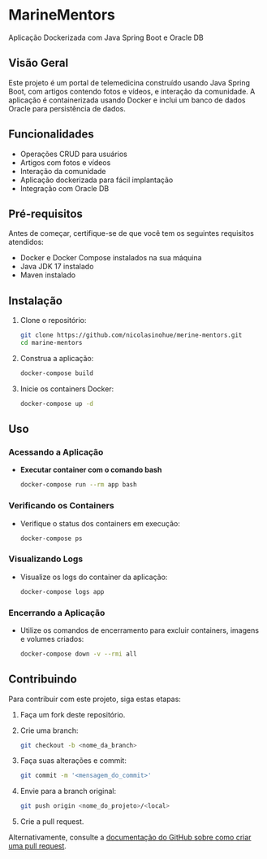 # MarineMentors
Aplicação Dockerizada com Java Spring Boot e Oracle DB

## Visão Geral
Este projeto é um portal de telemedicina construído usando Java Spring Boot, com artigos contendo fotos e vídeos, e interação da comunidade. A aplicação é containerizada usando Docker e inclui um banco de dados Oracle para persistência de dados.

## Funcionalidades
- Operações CRUD para usuários
- Artigos com fotos e vídeos
- Interação da comunidade
- Aplicação dockerizada para fácil implantação
- Integração com Oracle DB

## Pré-requisitos
Antes de começar, certifique-se de que você tem os seguintes requisitos atendidos:

- Docker e Docker Compose instalados na sua máquina
- Java JDK 17 instalado
- Maven instalado

## Instalação
1. Clone o repositório:

    ```bash
    git clone https://github.com/nicolasinohue/merine-mentors.git
    cd marine-mentors
    ```

2. Construa a aplicação:

    ```bash
    docker-compose build
    ```

3. Inicie os containers Docker:

    ```bash
    docker-compose up -d
    ```

## Uso
### Acessando a Aplicação
- **Executar container com o comando bash**

    ```bash
    docker-compose run --rm app bash
    ```

### Verificando os Containers
- Verifique o status dos containers em execução:

    ```bash
    docker-compose ps
    ```

### Visualizando Logs
- Visualize os logs do container da aplicação:

    ```bash
    docker-compose logs app
    ```

### Encerrando a Aplicação
- Utilize os comandos de encerramento para excluir containers, imagens e volumes criados:

    ```bash
    docker-compose down -v --rmi all
    ```

## Contribuindo
Para contribuir com este projeto, siga estas etapas:

1. Faça um fork deste repositório.
2. Crie uma branch:

    ```bash
    git checkout -b <nome_da_branch>
    ```

3. Faça suas alterações e commit:

    ```bash
    git commit -m '<mensagem_do_commit>'
    ```

4. Envie para a branch original:

    ```bash
    git push origin <nome_do_projeto>/<local>
    ```

5. Crie a pull request.

Alternativamente, consulte a [documentação do GitHub sobre como criar uma pull request](https://docs.github.com/pt/github/collaborating-with-issues-and-pull-requests/creating-a-pull-request).


